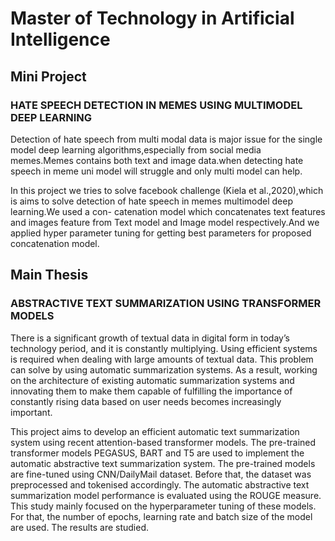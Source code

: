 # Master of Technology in Artificial Intelligence

## Mini Project 
### HATE SPEECH DETECTION IN MEMES USING MULTIMODEL DEEP LEARNING

Detection of hate speech from multi modal data is major issue for the single model deep
learning algorithms,especially from social media memes.Memes contains both text and
image data.when detecting hate speech in meme uni model will struggle and only multi
model can help.

In this project we tries to solve facebook challenge (Kiela et al.,2020),which is aims
to solve detection of hate speech in memes multimodel deep learning.We used a con-
catenation model which concatenates text features and images feature from Text model
and Image model respectively.And we applied hyper parameter tuning for getting best
parameters for proposed concatenation model.

## Main Thesis
### ABSTRACTIVE TEXT SUMMARIZATION USING TRANSFORMER MODELS

There is a significant growth of textual data in digital form in today’s technology period,
and it is constantly multiplying. Using efficient systems is required when dealing with
large amounts of textual data. This problem can solve by using automatic summarization
systems. As a result, working on the architecture of existing automatic summarization
systems and innovating them to make them capable of fulfilling the importance of
constantly rising data based on user needs becomes increasingly important.

This project aims to develop an efficient automatic text summarization system using
recent attention-based transformer models. The pre-trained transformer models PEGASUS,
BART and T5 are used to implement the automatic abstractive text summarization
system. The pre-trained models are fine-tuned using CNN/DailyMail dataset. Before
that, the dataset was preprocessed and tokenised accordingly. The automatic abstractive
text summarization model performance is evaluated using the ROUGE measure.
This study mainly focused on the hyperparameter tuning of these models. For that, the
number of epochs, learning rate and batch size of the model are used. The results are
studied.
